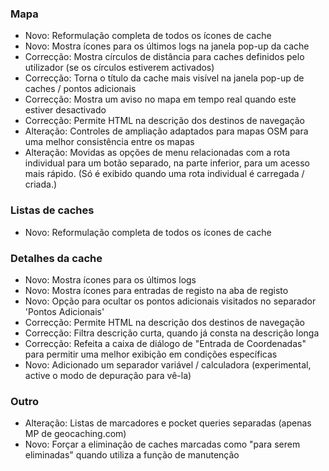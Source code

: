 ### Mapa
- Novo: Reformulação completa de todos os ícones de cache
- Novo: Mostra ícones para os últimos logs na janela pop-up da cache
- Correcção: Mostra círculos de distância para caches definidos pelo utilizador (se os círculos estiverem activados)
- Correcção: Torna o título da cache mais visível na janela pop-up de caches / pontos adicionais
- Correcção: Mostra um aviso no mapa em tempo real quando este estiver desactivado
- Correcção: Permite HTML na descrição dos destinos de navegação
- Alteração: Controles de ampliação adaptados para mapas OSM para uma melhor consistência entre os mapas
- Alteração: Movidas as opções de menu relacionadas com a rota individual para um botão separado, na parte inferior, para um acesso mais rápido. (Só é exibido quando uma rota individual é carregada / criada.)

### Listas de caches
- Novo: Reformulação completa de todos os ícones de cache

### Detalhes da cache
- Novo: Mostra ícones para os últimos logs
- Novo: Mostra ícones para entradas de registo na aba de registo
- Novo: Opção para ocultar os pontos adicionais visitados no separador 'Pontos Adicionais'
- Correcção: Permite HTML na descrição dos destinos de navegação
- Correcção: Filtra descrição curta, quando já consta na descrição longa
- Correcção: Refeita a caixa de diálogo de "Entrada de Coordenadas" para permitir uma melhor exibição em condições específicas
- Novo: Adicionado um separador variável / calculadora (experimental, active o modo de depuração para vê-la)

### Outro
- Alteração: Listas de marcadores e pocket queries separadas (apenas MP de geocaching.com)
- Novo: Forçar a eliminação de caches marcadas como "para serem eliminadas" quando utiliza a função de manutenção
